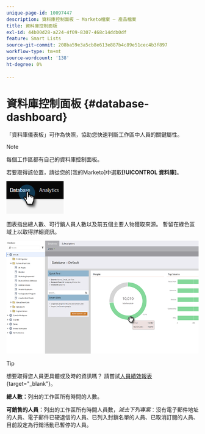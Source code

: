 ```yaml
---
unique-page-id: 10097447
description: 資料庫控制面板 — Marketo檔案 — 產品檔案
title: 資料庫控制面板
exl-id: 44b00d28-a224-4f09-8307-468c14ddb0df
feature: Smart Lists
source-git-commit: 208ba59e3a5cb8e613e887b4c89e51cec4b3f897
workflow-type: tm+mt
source-wordcount: '138'
ht-degree: 0%

---
```


# 資料庫控制面板 {#database-dashboard}

「資料庫儀表板」可作為快照，協助您快速判斷工作區中人員的關鍵屬性。

>[!NOTE]
>
>每個工作區都有自己的資料庫控制面板。

若要取得該位置，請從您的[我的Marketo]中選取&#x200B;**[!UICONTROL 資料庫]**。

![](assets/database-dashboard-1.png)

圖表指出總人數、可行銷人員人數以及前五個主要人物獲取來源。 暫留在綠色區域上以取得詳細資訊。

![](assets/database-dashboard-2.png)

>[!TIP]
>
>想要取得您人員更具體或及時的資訊嗎？ 請嘗試[人員績效報表](/help/marketo/product-docs/reporting/basic-reporting/report-types/people-performance-report.md){target="_blank"}。

**總人數：**&#x200B;列出的工作區所有時間的人數。

**可銷售的人員：**&#x200B;列出的工作區所有時間人員數，_減去下列專案_：沒有電子郵件地址的人員、電子郵件已硬退信的人員、已列入封鎖名單的人員、已取消訂閱的人員、目前設定為行銷活動已暫停的人員。
